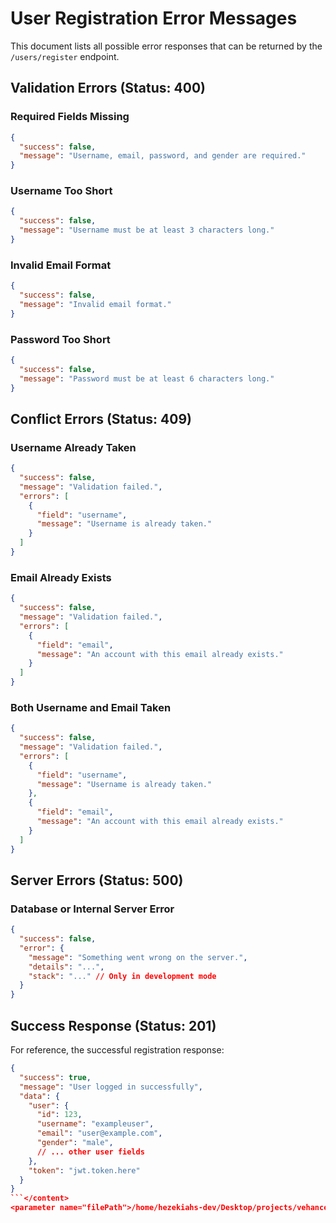 # User Registration Error Messages

This document lists all possible error responses that can be returned by the `/users/register` endpoint.

## Validation Errors (Status: 400)

### Required Fields Missing

```json
{
  "success": false,
  "message": "Username, email, password, and gender are required."
}
```

### Username Too Short

```json
{
  "success": false,
  "message": "Username must be at least 3 characters long."
}
```

### Invalid Email Format

```json
{
  "success": false,
  "message": "Invalid email format."
}
```

### Password Too Short

```json
{
  "success": false,
  "message": "Password must be at least 6 characters long."
}
```

## Conflict Errors (Status: 409)

### Username Already Taken

```json
{
  "success": false,
  "message": "Validation failed.",
  "errors": [
    {
      "field": "username",
      "message": "Username is already taken."
    }
  ]
}
```

### Email Already Exists

```json
{
  "success": false,
  "message": "Validation failed.",
  "errors": [
    {
      "field": "email",
      "message": "An account with this email already exists."
    }
  ]
}
```

### Both Username and Email Taken

```json
{
  "success": false,
  "message": "Validation failed.",
  "errors": [
    {
      "field": "username",
      "message": "Username is already taken."
    },
    {
      "field": "email",
      "message": "An account with this email already exists."
    }
  ]
}
```

## Server Errors (Status: 500)

### Database or Internal Server Error

```json
{
  "success": false,
  "error": {
    "message": "Something went wrong on the server.",
    "details": "...",
    "stack": "..." // Only in development mode
  }
}
```

## Success Response (Status: 201)

For reference, the successful registration response:

````json
{
  "success": true,
  "message": "User logged in successfully",
  "data": {
    "user": {
      "id": 123,
      "username": "exampleuser",
      "email": "user@example.com",
      "gender": "male",
      // ... other user fields
    },
    "token": "jwt.token.here"
  }
}
```</content>
<parameter name="filePath">/home/hezekiahs-dev/Desktop/projects/vehance/extra/arewaflix-node-ramp/docs/user-registration-errors.md
````
